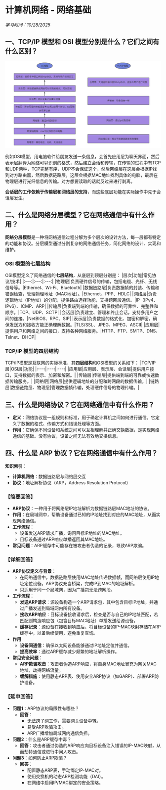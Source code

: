 # 计算机网络 - 网络基础
*学习时间：10/28/2025*

## 一、TCP/IP 模型和 OSI 模型分别是什么？它们之间有什么区别？

![TCP/IP模型和OSI模型之间的区别](../../../assets/TCPIP模型和OSI模型之间的区别.png "TCP/IP模型和OSI模型之间的区别")

例如OSI模型，用电脑软件给朋友发送一条信息，会首先应用层为聊天界面，然后表示层翻译为网络可以识别的格式，然后建立会话和传输，在传输的过程中有TCP和UDP两种，TCP完整有序，UDP不会保证这个，然后网络层在这层会根据IP找到对方路由器，然后数据链路层，这层会根据MAC地址找到具体的电脑，最后在物理层进行光纤信息的传输。对方想要读取的话就反过来进行剥离。

**会话层的工作依赖于传输层和网络层的支持**，而这些底层功能在实际操作中先于会话层发生。


## 二、什么是网络分层模型？它在网络通信中有什么作用？

**网络分层模型**是一种将网络通信过程分解为多个层次的设计方法，每一层都有特定的功能和协议。分层模型通过分割复杂的网络通信任务，简化网络的设计、实现和维护。

### OSI 模型的七层结构
OSI模型定义了网络通信的**七层结构**，从底层到顶层分别是：
|层次|功能|常见协议/技术|
|:---:|:---:|:---:|
|物理层|负责硬件信号的传输，包括电缆、光纤、无线信号等。|Ethernet、Wi-Fi、Bluetooth|
|数据链路层|负责数据帧的封装、传输和错误检查，管理物理地址（MAC地址）。|Ethernet、PPP、HDLC|
|网络层|负责逻辑地址（IP地址）的分配，提供路由选择功能，支持跨网段通信。|IP（IPv4、IPv6）、ICMP、ARP|
|传输层|负责端到端的传输，确保数据的可靠性、完整性和顺序。|TCP、UDP、SCTP|
|会话层|负责建立、管理和终止会话，支持多用户之间的连接。|NetBIOS、RPC、SIP|
|表示层|负责数据的格式化、加密和解密，确保发送方和接收方能正确理解数据。|TLS/SSL、JPEG、MPEG、ASCII|
|应用层|提供用户和网络之间的接口，支持各种网络服务。|HTTP、FTP、SMTP、DNS、Telnet、DHCP|

### TCP/IP 模型的四层结构
TCP/IP模型是互联网的实际标准，其**四层结构**和OSI模型的关系如下：
|TCP/IP层|OSI层|功能|
|:---:|:---:|:---:|
|应用层|应用层、表示层、会话层|提供用户接口，支持数据的表示、加密和解密。|
|传输层|传输层|提供端到端的可靠或快速数据传输服务。|
|网络层|网络层|提供逻辑地址的分配和跨网段的数据传输。|
|链路层|数据链路层、物理层|管理数据帧传输，处理硬件信号的物理传输。|


## 三、什么是网络协议？它在网络通信中有什么作用？

- **定义**：网络协议是一组规则和标准，用于确定计算机之间如何进行通信。它定义了数据的格式、传输方式和错误处理等方面。
- **作用**：它确保不同设备和系统之间可以互相理解并正确交换数据，是实现网络通信的基础。没有协议，设备之间无法有效地交换信息。


## 四、什么是 ARP 协议？它在网络通信中有什么作用？

**知识索引**：
- **计算机网络**：数据链路层与网络层交互
- **协议**：地址解析协议（ARP，Address Resolution Protocol）

### 【简要回答】
- **ARP协议**：一种用于将网络层IP地址解析为数据链路层MAC地址的协议。
- **作用**：在局域网中，帮助设备通过已知的IP地址找到对应的MAC地址，从而实现网络通信。
- **工作流程**：
  - 设备发送ARP请求广播，询问目标IP地址的MAC地址。
  - 目标设备通过ARP响应单播返回其MAC地址。
- **常见问题**：ARP缓存中可能存在被攻击者伪造的记录，导致ARP欺骗。

### 【详细回答】
- **ARP协议定义与背景**：
  - 在网络通信中，数据链路层使用MAC地址传递数据帧，而网络层使用IP地址定位设备。ARP协议充当桥梁，完成IP到MAC的地址解析。
  - 只适用于同一个局域网，因为广播包无法跨网段。
- **工作流程**：
  - **发送ARP请求**：源设备构造一个ARP请求包，其中包含目标IP地址，并通过广播发送到局域网内所有设备。
  - **接收ARP响应**：目标设备接收请求后，检查是否与自己的IP地址匹配，若匹配则构造响应包（包含目标MAC地址）单播发送给源设备。
  -  **缓存记录**：源设备在接收到响应后，将目标设备的IP-MAC映射存储在ARP缓存中，以备后续使用，避免重复查询。
- **作用**
  - **设备间通信**：确保以太网设备能够通过IP地址定位并通信。
  - **提高效率**：通过ARP缓存减少频繁的地址解析操作。
- **常见安全问题**：
  - **ARP欺骗攻击**：攻击者伪造ARP响应，将自身MAC地址冒充为网关MAC地址，劫持网络流量。
  - **缓解措施**：使用静态ARP表、使用安全ARP协议（如GARP）、部署ARP防护设备。

### 【延申回答】
- **问题1**：ARP协议的局限性有哪些？
  - **回答**：
    - 无法跨子网工作，需要网关设备中转。
    - 易受ARP欺骗攻击。
    - ARP广播增加局域网内通信负担。
- **问题2**：什么是ARP缓存中毒？
  - **回答**：攻击者通过伪造的ARP响应向目标设备注入错误的IP-MAC映射，从而劫持通信或进行中间人攻击。
- **问题3**：如何防止ARP欺骗？
  - **回答**：
    - 配置静态ARP表，手动绑定IP-MAC对。
    - 使用交换机的动态ARP检测功能（DAI）。
    - 在网络中启用IP/MAC绑定的安全策略。
